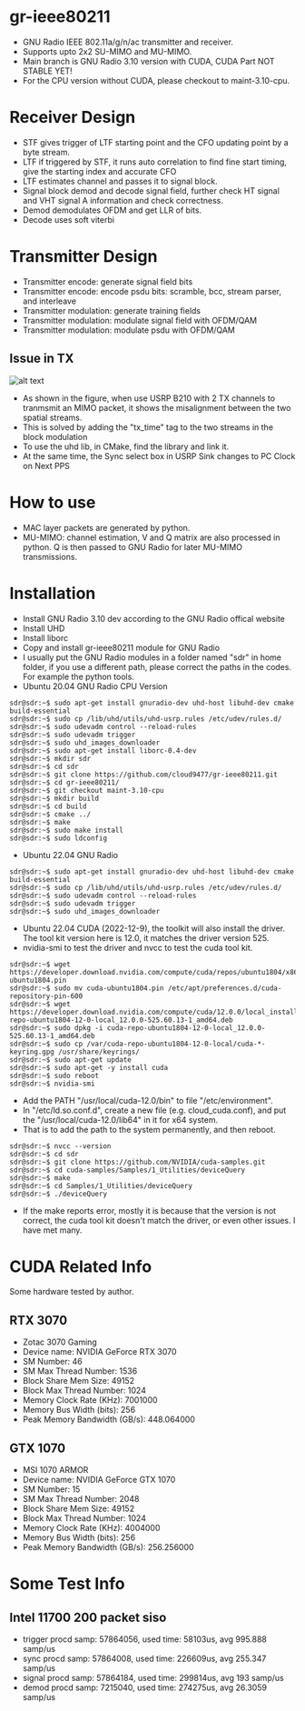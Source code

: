 # gr-ieee80211
- GNU Radio IEEE 802.11a/g/n/ac transmitter and receiver.
- Supports upto 2x2 SU-MIMO and MU-MIMO.
- Main branch is GNU Radio 3.10 version with CUDA, CUDA Part NOT STABLE YET!
- For the CPU version without CUDA, please checkout to maint-3.10-cpu.

# Receiver Design
- STF gives trigger of LTF starting point and the CFO updating point by a byte stream.
- LTF if triggered by STF, it runs auto correlation to find fine start timing, give the starting index and accurate CFO
- LTF estimates channel and passes it to signal block.
- Signal block demod and decode signal field, further check HT signal and VHT signal A information and check correctness.
- Demod demodulates OFDM and get LLR of bits.
- Decode uses soft viterbi

# Transmitter Design
- Transmitter encode: generate signal field bits
- Transmitter encode: encode psdu bits: scramble, bcc, stream parser, and interleave
- Transmitter modulation: generate training fields
- Transmitter modulation: modulate signal field with OFDM/QAM
- Transmitter modulation: modulate psdu with OFDM/QAM

Issue in TX
------------
![alt text](https://github.com/cloud9477/gr-ieee80211/blob/main/figRmMisalign.png?raw=true)
- As shown in the figure, when use USRP B210 with 2 TX channels to tranmsmit an MIMO packet, it shows the misalignment between the two spatial streams.
- This is solved by adding the "tx_time" tag to the two streams in the block modulation
- To use the uhd lib, in CMake, find the library and link it.
- At the same time, the Sync select box in USRP Sink changes to PC Clock on Next PPS
# How to use
- MAC layer packets are generated by python.
- MU-MIMO: channel estimation, V and Q matrix are also processed in python. Q is then passed to GNU Radio for later MU-MIMO transmissions.

# Installation
- Install GNU Radio 3.10 dev according to the GNU Radio offical website
- Install UHD
- Install liborc
- Copy and install gr-ieee80211 module for GNU Radio
- I usually put the GNU Radio modules in a folder named "sdr" in home folder, if you use a different path, please correct the paths in the codes. For example the python tools.
- Ubuntu 20.04 GNU Radio CPU Version
```console
sdr@sdr:~$ sudo apt-get install gnuradio-dev uhd-host libuhd-dev cmake build-essential
sdr@sdr:~$ sudo cp /lib/uhd/utils/uhd-usrp.rules /etc/udev/rules.d/
sdr@sdr:~$ sudo udevadm control --reload-rules
sdr@sdr:~$ sudo udevadm trigger
sdr@sdr:~$ sudo uhd_images_downloader
sdr@sdr:~$ sudo apt-get install liborc-0.4-dev
sdr@sdr:~$ mkdir sdr
sdr@sdr:~$ cd sdr
sdr@sdr:~$ git clone https://github.com/cloud9477/gr-ieee80211.git
sdr@sdr:~$ cd gr-ieee80211/
sdr@sdr:~$ git checkout maint-3.10-cpu
sdr@sdr:~$ mkdir build
sdr@sdr:~$ cd build
sdr@sdr:~$ cmake ../
sdr@sdr:~$ make
sdr@sdr:~$ sudo make install
sdr@sdr:~$ sudo ldconfig
```


- Ubuntu 22.04 GNU Radio
```console
sdr@sdr:~$ sudo apt-get install gnuradio-dev uhd-host libuhd-dev cmake build-essential
sdr@sdr:~$ sudo cp /lib/uhd/utils/uhd-usrp.rules /etc/udev/rules.d/
sdr@sdr:~$ sudo udevadm control --reload-rules
sdr@sdr:~$ sudo udevadm trigger
sdr@sdr:~$ sudo uhd_images_downloader
```
- Ubuntu 22.04 CUDA (2022-12-9), the toolkit will also install the driver. The tool kit version here is 12.0, it matches the driver version 525.
- nvidia-smi to test the driver and nvcc to test the cuda tool kit.
```console
sdr@sdr:~$ wget https://developer.download.nvidia.com/compute/cuda/repos/ubuntu1804/x86_64/cuda-ubuntu1804.pin
sdr@sdr:~$ sudo mv cuda-ubuntu1804.pin /etc/apt/preferences.d/cuda-repository-pin-600
sdr@sdr:~$ wget https://developer.download.nvidia.com/compute/cuda/12.0.0/local_installers/cuda-repo-ubuntu1804-12-0-local_12.0.0-525.60.13-1_amd64.deb
sdr@sdr:~$ sudo dpkg -i cuda-repo-ubuntu1804-12-0-local_12.0.0-525.60.13-1_amd64.deb
sdr@sdr:~$ sudo cp /var/cuda-repo-ubuntu1804-12-0-local/cuda-*-keyring.gpg /usr/share/keyrings/
sdr@sdr:~$ sudo apt-get update
sdr@sdr:~$ sudo apt-get -y install cuda
sdr@sdr:~$ sudo reboot
sdr@sdr:~$ nvidia-smi
```
- Add the PATH "/usr/local/cuda-12.0/bin" to file "/etc/environment".
- In "/etc/ld.so.conf.d", create a new file (e.g. cloud_cuda.conf), and put the "/usr/local/cuda-12.0/lib64" in it for x64 system.
- That is to add the path to the system permanently, and then reboot.
```console
sdr@sdr:~$ nvcc --version
sdr@sdr:~$ cd sdr
sdr@sdr:~$ git clone https://github.com/NVIDIA/cuda-samples.git
sdr@sdr:~$ cd cuda-samples/Samples/1_Utilities/deviceQuery
sdr@sdr:~$ make
sdr@sdr:~$ cd Samples/1_Utilities/deviceQuery
sdr@sdr:~$ ./deviceQuery
```
- If the make reports error, mostly it is because that the version is not correct, the cuda tool kit doesn't match the driver, or even other issues. I have met many.

# CUDA Related Info

Some hardware tested by author.

RTX 3070
--------
- Zotac 3070 Gaming
- Device name: NVIDIA GeForce RTX 3070
- SM Number: 46
- SM Max Thread Number: 1536
- Block Share Mem Size: 49152
- Block Max Thread Number: 1024
- Memory Clock Rate (KHz): 7001000
- Memory Bus Width (bits): 256
- Peak Memory Bandwidth (GB/s): 448.064000

GTX 1070
--------
- MSI 1070 ARMOR
- Device name: NVIDIA GeForce GTX 1070
- SM Number: 15
- SM Max Thread Number: 2048
- Block Share Mem Size: 49152
- Block Max Thread Number: 1024
- Memory Clock Rate (KHz): 4004000
- Memory Bus Width (bits): 256
- Peak Memory Bandwidth (GB/s): 256.256000

# Some Test Info

Intel 11700 200 packet siso
---------------
- trigger procd samp: 57864056, used time: 58103us, avg 995.888 samp/us
- sync procd samp: 57864008, used time: 226609us, avg 255.347 samp/us
- signal procd samp: 57864184, used time: 299814us, avg 193 samp/us
- demod procd samp: 7215040, used time: 274275us, avg 26.3059 samp/us
